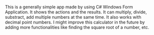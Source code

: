 This is a generally simple app made by using C# Windows Form Application. It shows the actions and the results. It can multiply, divide, substract, add multiple numbers at the same time. It also works with decimal point numbers. I might improve this calculator in the future by adding more functionalities like finding the square root of a number, etc.
